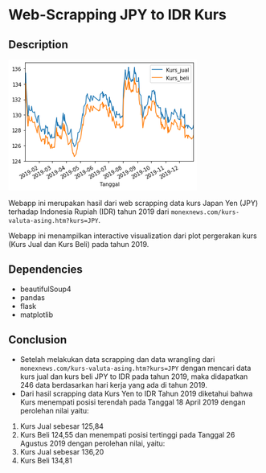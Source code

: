 # Web-Scrapping JPY to IDR Kurs

## Description

![](plot1.PNG)


Webapp ini merupakan hasil dari web scrapping data kurs Japan Yen (JPY) terhadap Indonesia Rupiah (IDR) tahun 2019 dari `monexnews.com/kurs-valuta-asing.htm?kurs=JPY`.

Webapp ini menampilkan interactive visualization dari plot pergerakan kurs (Kurs Jual dan Kurs Beli) pada tahun 2019.


## Dependencies

- beautifulSoup4
- pandas
- flask
- matplotlib


## Conclusion

- Setelah melakukan data scrapping dan data wrangling dari `monexnews.com/kurs-valuta-asing.htm?kurs=JPY` dengan mencari data kurs jual dan kurs beli JPY to IDR pada tahun 2019, maka didapatkan 246 data berdasarkan hari kerja yang ada di tahun 2019.
- Dari hasil scrapping data Kurs Yen to IDR Tahun 2019 diketahui bahwa Kurs menempati posisi terendah pada Tanggal 18 April 2019 dengan perolehan nilai yaitu:
1. Kurs Jual sebesar 125,84
2. Kurs Beli 124,55 
dan menempati posisi tertinggi pada Tanggal 26 Agustus 2019 dengan perolehan nilai, yaitu:
1. Kurs Jual sebesar 136,20 
2. Kurs Beli 134,81 
